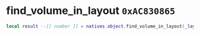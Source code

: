 # find_volume_in_layout `0xAC830865`

```lua
local result --[[ number ]] = natives.object.find_volume_in_layout(_layout --[[ number ]], _volumename --[[ number ]])
```